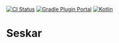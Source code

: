 [![CI Status](https://github.com/turansky/seskar/workflows/CI/badge.svg)](https://github.com/turansky/seskar/actions)
[![Gradle Plugin Portal](https://img.shields.io/maven-metadata/v/https/plugins.gradle.org/m2/com/github/turansky/seskar/com.github.turansky.seskar.gradle.plugin/maven-metadata.xml.svg?label=plugin&logo=gradle)](https://plugins.gradle.org/plugin/com.github.turansky.seskar)
[![Kotlin](https://img.shields.io/badge/kotlin-1.4–M3-blue.svg?logo=kotlin)](http://kotlinlang.org)

# Seskar
